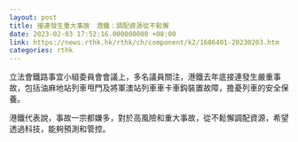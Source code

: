 ```yaml
---
layout: post
title: 接連發生重大事故　港鐵：調配資源從不鬆懈
date: 2023-02-03 17:52:16.000000000 +08:00
link: https://news.rthk.hk/rthk/ch/component/k2/1686401-20230203.htm
categories: rthk
---
```


立法會鐵路事宜小組委員會會議上，多名議員關注，港鐵去年底接連發生嚴重事故，包括油麻地站列車甩門及將軍澳站列車車卡車鈎裝置故障，擔憂列車的安全保養。

港鐵代表說，事故一宗都嫌多，對於高風險和重大事故，從不鬆懈調配資源，希望透過科技，能夠預測和管控。

